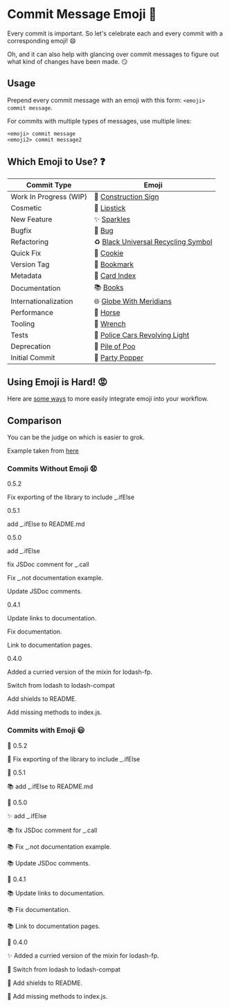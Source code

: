 # Commit Message Emoji 👋

Every commit is important.
So let's celebrate each and every commit with a corresponding emoji! 😄

Oh, and it can also help with glancing over commit messages to figure out
what kind of changes have been made. 😏

## Usage

Prepend every commit message with an emoji with this form:
`<emoji> commit message`.

For commits with multiple types of messages, use multiple lines:
```
<emoji> commit message
<emoji2> commit message2
```

## Which Emoji to Use? ❓

Commit Type | Emoji
----------  | -----
Work In Progress (WIP) | 🚧 [Construction Sign](http://emojipedia.org/construction-sign/)
Cosmetic | 💄 [Lipstick](http://emojipedia.org/lipstick/)
New Feature | ✨ [Sparkles](http://emojipedia.org/sparkles/)
Bugfix | 🐛 [Bug](http://emojipedia.org/bug/)
Refactoring | ♻️ [Black Universal Recycling Symbol](http://emojipedia.org/black-universal-recycling-symbol/)
Quick Fix | 🍪 [Cookie](http://emojipedia.org/cookie/)
Version Tag | 🔖 [Bookmark](http://emojipedia.org/bookmark/)
Metadata | 📇 [Card Index](http://emojipedia.org/card-index/)
Documentation | 📚 [Books](http://emojipedia.org/books/)
Internationalization | 🌐 [Globe With Meridians](http://emojipedia.org/globe-with-meridians/)
Performance | 🐎 [Horse](http://emojipedia.org/horse/)
Tooling | 🔧 [Wrench](http://emojipedia.org/wrench/)
Tests | 🚨 [Police Cars Revolving Light](http://emojipedia.org/police-cars-revolving-light/)
Deprecation | 💩 [Pile of Poo](http://emojipedia.org/pile-of-poo/)
Initial Commit | 🎉 [Party Popper](http://emojipedia.org/party-popper/)

## Using Emoji is Hard! 😡

Here are [some ways](INTEGRATIONS.md) to more easily integrate emoji into your workflow.

## Comparison

You can be the judge on which is easier to grok.

Example taken from [here](https://github.com/dannyfritz/funcdash/commits/master)

### Commits Without Emoji 😧

0.5.2

Fix exporting of the library to include _.ifElse

0.5.1

add _.ifElse to README.md

0.5.0

add _.ifElse

fix JSDoc comment for _.call

Fix _.not documentation example.

Update JSDoc comments.

0.4.1

Update links to documentation.

Fix documentation.

Link to documentation pages.

0.4.0

Added a curried version of the mixin for lodash-fp.

Switch from lodash to lodash-compat

Add shields to README.

Add missing methods to index.js.

### Commits with Emoji 😃

🔖 0.5.2

🐛 Fix exporting of the library to include _.ifElse

🔖 0.5.1

📚 add _.ifElse to README.md

🔖 0.5.0

✨ add _.ifElse

📚 fix JSDoc comment for _.call

📚 Fix _.not documentation example.

📚 Update JSDoc comments.

🔖 0.4.1

📚 Update links to documentation.

📚 Fix documentation.

📚 Link to documentation pages.

🔖 0.4.0

✨ Added a curried version of the mixin for lodash-fp.

📇 Switch from lodash to lodash-compat

📇 Add shields to README.

🐛 Add missing methods to index.js.
